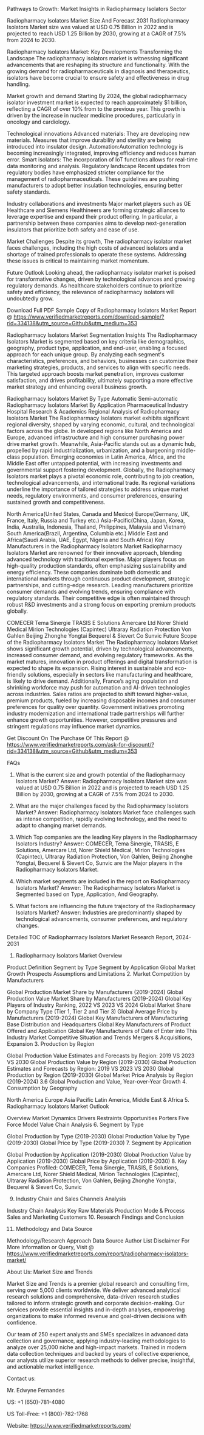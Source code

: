Pathways to Growth: Market Insights in Radiopharmacy Isolators Sector


Radiopharmacy Isolators Market Size And Forecast 2031
Radiopharmacy Isolators Market size was valued at USD 0.75 Billion in 2022 and is projected to reach USD 1.25 Billion by 2030, growing at a CAGR of 7.5% from 2024 to 2030.

Radiopharmacy Isolators Market: Key Developments Transforming the Landscape
The radiopharmacy isolators market is witnessing significant advancements that are reshaping its structure and functionality. With the growing demand for radiopharmaceuticals in diagnosis and therapeutics, isolators have become crucial to ensure safety and effectiveness in drug handling.

Market growth and demand
Starting By 2024, the global radiopharmacy isolator investment market is expected to reach approximately $1 billion, reflecting a CAGR of over 10% from to the previous year. This growth is driven by the increase in nuclear medicine procedures, particularly in oncology and cardiology.

Technological innovations
Advanced materials: They are developing new materials. Measures that improve durability and sterility are being introduced into insulator design.
Automation:Automation technology is becoming increasingly integrated, improving efficiency and reduces human error.
Smart isolators: The incorporation of IoT functions allows for real-time data monitoring and analysis.
Regulatory landscape
Recent updates from regulatory bodies have emphasized stricter compliance for the management of radiopharmaceuticals. These guidelines are pushing manufacturers to adopt better insulation technologies, ensuring better safety standards.

Industry collaborations and investments
Major market players such as GE Healthcare and Siemens Healthineers are forming strategic alliances to leverage expertise and expand their product offering. In particular, a partnership between these companies aims to develop next-generation insulators that prioritize both safety and ease of use.

Market Challenges
Despite its growth, The radiopharmacy isolator market faces challenges, including the high costs of advanced isolators and a shortage of trained professionals to operate these systems. Addressing these issues is critical to maintaining market momentum.

Future Outlook
Looking ahead, the radiopharmacy isolator market is poised for transformative changes, driven by technological advances and growing regulatory demands. As healthcare stakeholders continue to prioritize safety and efficiency, the relevance of radiopharmacy isolators will undoubtedly grow.

Download Full PDF Sample Copy of Radiopharmacy Isolators Market Report @ https://www.verifiedmarketreports.com/download-sample/?rid=334138&utm_source=Github&utm_medium=353

Radiopharmacy Isolators Market Segmentation Insights
The Radiopharmacy Isolators Market is segmented based on key criteria like demographics, geography, product type, application, and end-user, enabling a focused approach for each unique group. By analyzing each segment's characteristics, preferences, and behaviors, businesses can customize their marketing strategies, products, and services to align with specific needs. This targeted approach boosts market penetration, improves customer satisfaction, and drives profitability, ultimately supporting a more effective market strategy and enhancing overall business growth.

Radiopharmacy Isolators Market By Type
Automatic
Semi-automatic
Radiopharmacy Isolators Market By Application
Pharmaceutical Industry
Hospital
Research & Academics
Regional Analysis of Radiopharmacy Isolators Market
The Radiopharmacy Isolators market exhibits significant regional diversity, shaped by varying economic, cultural, and technological factors across the globe. In developed regions like North America and Europe, advanced infrastructure and high consumer purchasing power drive market growth. Meanwhile, Asia-Pacific stands out as a dynamic hub, propelled by rapid industrialization, urbanization, and a burgeoning middle-class population. Emerging economies in Latin America, Africa, and the Middle East offer untapped potential, with increasing investments and governmental support fostering development. Globally, the Radiopharmacy Isolators market plays a pivotal economic role, contributing to job creation, technological advancements, and international trade. Its regional variations underline the importance of tailored strategies to address unique market needs, regulatory environments, and consumer preferences, ensuring sustained growth and competitiveness.

North America(United States, Canada and Mexico)
Europe(Germany, UK, France, Italy, Russia and Turkey etc.)
Asia-Pacific(China, Japan, Korea, India, Australia, Indonesia, Thailand, Philippines, Malaysia and Vietnam)
South America(Brazil, Argentina, Columbia etc.)
Middle East and Africa(Saudi Arabia, UAE, Egypt, Nigeria and South Africa)
Key Manufacturers in the Radiopharmacy Isolators Market
Radiopharmacy Isolators Market are renowned for their innovative approach, blending advanced technology with traditional expertise. Major players focus on high-quality production standards, often emphasizing sustainability and energy efficiency. These companies dominate both domestic and international markets through continuous product development, strategic partnerships, and cutting-edge research. Leading manufacturers prioritize consumer demands and evolving trends, ensuring compliance with regulatory standards. Their competitive edge is often maintained through robust R&D investments and a strong focus on exporting premium products globally.

COMECER
Tema Sinergie
TRASIS
E Solutions
Amercare Ltd
Norer Shield Medical
Mirion Technologies (Capintec)
Ultraray Radiation Protection
Von Gahlen
Beijing Zhonghe Yongtai
Bequerel & Sievert Co
Sunvic
Future Scope of the Radiopharmacy Isolators Market
The Radiopharmacy Isolators Market shows significant growth potential, driven by technological advancements, increased consumer demand, and evolving regulatory frameworks. As the market matures, innovation in product offerings and digital transformation is expected to shape its expansion. Rising interest in sustainable and eco-friendly solutions, especially in sectors like manufacturing and healthcare, is likely to drive demand. Additionally, France’s aging population and shrinking workforce may push for automation and AI-driven technologies across industries. Sales ratios are projected to shift toward higher-value, premium products, fueled by increasing disposable incomes and consumer preferences for quality over quantity. Government initiatives promoting industry modernization and international trade partnerships will further enhance growth opportunities. However, competitive pressures and stringent regulations may influence market dynamics.

Get Discount On The Purchase Of This Report @ https://www.verifiedmarketreports.com/ask-for-discount/?rid=334138&utm_source=Github&utm_medium=353

FAQs
1. What is the current size and growth potential of the Radiopharmacy Isolators Market?
Answer: Radiopharmacy Isolators Market size was valued at USD 0.75 Billion in 2022 and is projected to reach USD 1.25 Billion by 2030, growing at a CAGR of 7.5% from 2024 to 2030.

2. What are the major challenges faced by the Radiopharmacy Isolators Market?
Answer: Radiopharmacy Isolators Market face challenges such as intense competition, rapidly evolving technology, and the need to adapt to changing market demands.

3. Which Top companies are the leading Key players in the Radiopharmacy Isolators Industry?
Answer: COMECER, Tema Sinergie, TRASIS, E Solutions, Amercare Ltd, Norer Shield Medical, Mirion Technologies (Capintec), Ultraray Radiation Protection, Von Gahlen, Beijing Zhonghe Yongtai, Bequerel & Sievert Co, Sunvic are the Major players in the Radiopharmacy Isolators Market.

4. Which market segments are included in the report on Radiopharmacy Isolators Market?
Answer: The Radiopharmacy Isolators Market is Segmented based on Type, Application, And Geography.

5. What factors are influencing the future trajectory of the Radiopharmacy Isolators Market?
Answer: Industries are predominantly shaped by technological advancements, consumer preferences, and regulatory changes.

Detailed TOC of Radiopharmacy Isolators Market Research Report, 2024-2031
1. Radiopharmacy Isolators Market Overview

Product Definition
Segment by Type
Segment by Application
Global Market Growth Prospects
Assumptions and Limitations
2. Market Competition by Manufacturers

Global Production Market Share by Manufacturers (2019-2024)
Global Production Value Market Share by Manufacturers (2019-2024)
Global Key Players of Industry Ranking, 2022 VS 2023 VS 2024
Global Market Share by Company Type (Tier 1, Tier 2 and Tier 3)
Global Average Price by Manufacturers (2019-2024)
Global Key Manufacturers of Manufacturing Base Distribution and Headquarters
Global Key Manufacturers of Product Offered and Application
Global Key Manufacturers of Date of Enter into This Industry
Market Competitive Situation and Trends
Mergers & Acquisitions, Expansion
3. Production by Region

Global Production Value Estimates and Forecasts by Region: 2019 VS 2023 VS 2030
Global Production Value by Region (2019-2030)
Global Production Estimates and Forecasts by Region: 2019 VS 2023 VS 2030
Global Production by Region (2019-2030)
Global Market Price Analysis by Region (2019-2024) 3.6 Global Production and Value, Year-over-Year Growth
4. Consumption by Geography

North America
Europe
Asia Pacific
Latin America, Middle East & Africa
5. Radiopharmacy Isolators Market Outlook

Overview
Market Dynamics
Drivers
Restraints
Opportunities
Porters Five Force Model
Value Chain Analysis 
6. Segment by Type

Global Production by Type (2019-2030)
Global Production Value by Type (2019-2030)
Global Price by Type (2019-2030)
7. Segment by Application

Global Production by Application (2019-2030)
Global Production Value by Application (2019-2030)
Global Price by Application (2019-2030)
8. Key Companies Profiled: COMECER, Tema Sinergie, TRASIS, E Solutions, Amercare Ltd, Norer Shield Medical, Mirion Technologies (Capintec), Ultraray Radiation Protection, Von Gahlen, Beijing Zhonghe Yongtai, Bequerel & Sievert Co, Sunvic

9. Industry Chain and Sales Channels Analysis

Industry Chain Analysis
Key Raw Materials
Production Mode & Process
Sales and Marketing
Customers
10. Research Findings and Conclusion

11. Methodology and Data Source

Methodology/Research Approach
Data Source
Author List
Disclaimer
For More Information or Query, Visit @ https://www.verifiedmarketreports.com/report/radiopharmacy-isolators-market/

About Us: Market Size and Trends

Market Size and Trends is a premier global research and consulting firm, serving over 5,000 clients worldwide. We deliver advanced analytical research solutions and comprehensive, data-driven research studies tailored to inform strategic growth and corporate decision-making. Our services provide essential insights and in-depth analyses, empowering organizations to make informed revenue and goal-driven decisions with confidence.

Our team of 250 expert analysts and SMEs specializes in advanced data collection and governance, applying industry-leading methodologies to analyze over 25,000 niche and high-impact markets. Trained in modern data collection techniques and backed by years of collective experience, our analysts utilize superior research methods to deliver precise, insightful, and actionable market intelligence.

Contact us:

Mr. Edwyne Fernandes

US: +1 (650)-781-4080

US Toll-Free: +1 (800)-782-1768

Website: https://www.verifiedmarketreports.com/
